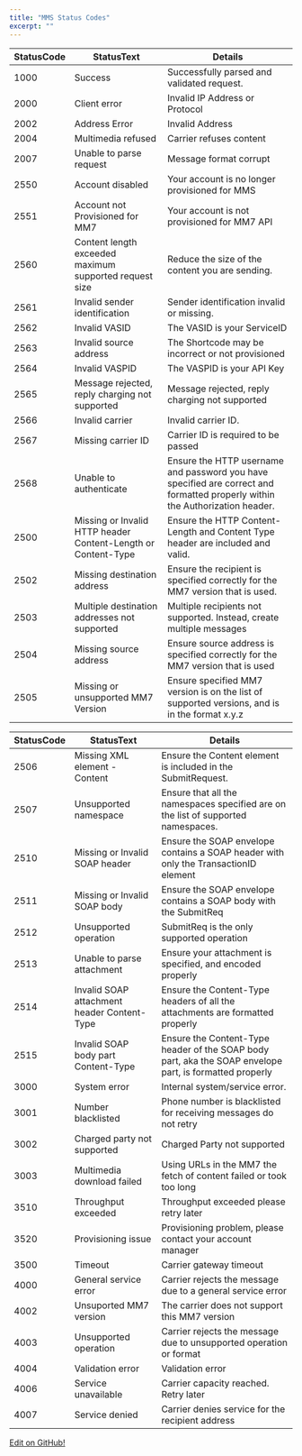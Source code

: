 ```yaml
---
title: "MMS Status Codes"
excerpt: ""
---
```

|     **StatusCode**            |            **StatusText**                                                   |  **Details**                                                                                                                            |
| -------------- | ------------------------------------------------------------- | ---------------------------------------------------------------------------------------------------------------------------- |
| 1000           | Success                                                       | Successfully parsed and validated request.                                                                                   |
| 2000           | Client error                                                  | Invalid IP Address or Protocol                                                                                               |
| 2002           | Address Error                                                 | Invalid Address                                                                                                              |
| 2004           | Multimedia refused                                            | Carrier refuses content                                                                                                      |
| 2007           | Unable to parse request                                       | Message format corrupt                                                                                                       |
| 2550           | Account disabled                                              | Your account is no longer provisioned for MMS                                                                                |
| 2551           | Account not Provisioned for MM7                               | Your account is not provisioned for MM7 API                                                                                  |
| 2560           | Content length exceeded maximum supported request size        | Reduce the size of the content you are sending.                                                                              |
| 2561           | Invalid sender identification                                 | Sender identification invalid or missing.                                                                                    |
| 2562           | Invalid VASID                                                 | The VASID is your ServiceID                                                                                                  |
| 2563           | Invalid source address                                        | The Shortcode may be incorrect or not provisioned                                                                            |
| 2564           | Invalid VASPID                                                | The VASPID is your API Key                                                                                                   |
| 2565           | Message rejected, reply charging not supported                | Message rejected, reply charging not supported                                                                               |
| 2566           | Invalid carrier                                               | Invalid carrier ID.                                                                                                          |
| 2567           | Missing carrier ID                                            | Carrier ID is required to be passed                                                                                          |
| 2568           | Unable to authenticate                                        | Ensure the HTTP username and password you have specified are correct and formatted properly within the Authorization header. |
| 2500           | Missing or Invalid HTTP header Content-Length or Content-Type | Ensure the HTTP Content-Length and Content Type header are included and valid.                                               |
| 2502           | Missing destination address                                   | Ensure the recipient is specified correctly for the MM7 version that is used.                                                |
| 2503           | Multiple destination addresses not supported                  | Multiple recipients not supported. Instead, create multiple messages                                                         |
| 2504           | Missing source address                                        | Ensure source address is specified correctly for the MM7 version that is used                                                |
| 2505           | Missing or unsupported MM7 Version                            | Ensure specified MM7 version is on the list of supported versions, and is in the format x.y.z                                |

|        StatusCode        |             StatusText                                |            Details                                                                                             |
| -------------- | ------------------------------------------- | ------------------------------------------------------------------------------------------------------- |
| 2506           | Missing XML element - Content               | Ensure the Content element is included in the SubmitRequest.                                            |
| 2507           | Unsupported namespace                       | Ensure that all the namespaces specified are on the list of supported namespaces.                       |
| 2510           | Missing or Invalid SOAP header              | Ensure the SOAP envelope contains a SOAP header with only the TransactionID element                     |
| 2511           | Missing or Invalid SOAP body                | Ensure the SOAP envelope contains a SOAP body with the SubmitReq                                        |
| 2512           | Unsupported operation                       | SubmitReq is the only supported operation                                                               |
| 2513           | Unable to parse attachment                  | Ensure your attachment is specified, and encoded properly                                               |
| 2514           | Invalid SOAP attachment header Content-Type | Ensure the Content-Type headers of all the attachments are formatted properly                           |
| 2515           | Invalid SOAP body part Content-Type         | Ensure the Content-Type header of the SOAP body part, aka the SOAP envelope part, is formatted properly |
| 3000           | System error                                | Internal system/service error.                                                                          |
| 3001           | Number blacklisted                          | Phone number is blacklisted for receiving messages do not retry                                         |
| 3002           | Charged party not supported                 | Charged Party not supported                                                                             |
| 3003           | Multimedia download failed                  | Using URLs in the MM7 the fetch of content failed or took too long                                      |
| 3510           | Throughput exceeded                         | Throughput exceeded please retry later                                                                  |
| 3520           | Provisioning issue                          | Provisioning problem, please contact your account manager                                               |
| 3500           | Timeout                                     | Carrier gateway timeout                                                                                 |
| 4000           | General service error                       | Carrier rejects the message due to a general service error                                              |
| 4002           | Unsuported MM7 version                      | The carrier does not support this MM7 version                                                           |
| 4003           | Unsupported operation                       | Carrier rejects the message due to unsupported operation or format                                      |
| 4004           | Validation error                            | Validation error                                                                                        |
| 4006           | Service unavailable                         | Carrier capacity reached. Retry later                                                                   |
| 4007           | Service denied                              | Carrier denies service for the recipient address                                                        |

<a class="gitbutton pill" target="_blank" href="https://github.com/sinch/docs/blob/master/docs/mms/mm7-service/mm7-service-mms-status-codes.md"><span class="fab fa-github"></span>Edit on GitHub!</a>